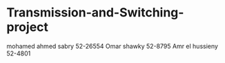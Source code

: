 # Transmission-and-Switching-project
mohamed ahmed sabry 52-26554
Omar shawky 52-8795
Amr  el hussieny 52-4801

